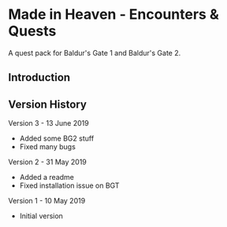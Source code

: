 # Made in Heaven - Encounters & Quests
A quest pack for Baldur's Gate 1 and Baldur's Gate 2.


## Introduction



## Version History

Version 3 - 13 June 2019
- Added some BG2 stuff
- Fixed many bugs

Version 2 - 31 May 2019
- Added a readme
- Fixed installation issue on BGT

Version 1 - 10 May 2019
- Initial version
